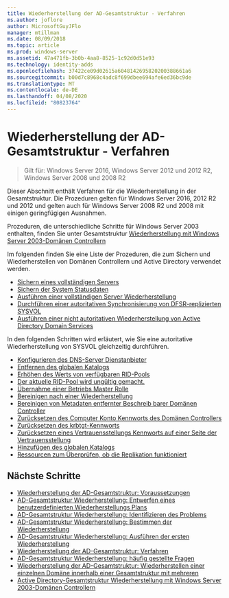```yaml
---
title: Wiederherstellung der AD-Gesamtstruktur - Verfahren
ms.author: joflore
author: MicrosoftGuyJFlo
manager: mtillman
ms.date: 08/09/2018
ms.topic: article
ms.prod: windows-server
ms.assetid: 47a471fb-3b0b-4aa8-8525-1c92d0d51e93
ms.technology: identity-adds
ms.openlocfilehash: 37422ce09d02615a6048142695820200388661a6
ms.sourcegitcommit: b00d7c8968c4adc8f699dbee694afe6ed36bc9de
ms.translationtype: MT
ms.contentlocale: de-DE
ms.lasthandoff: 04/08/2020
ms.locfileid: "80823764"
---
```

# <a name="ad-forest-recovery---procedures"></a>Wiederherstellung der AD-Gesamtstruktur - Verfahren

>Gilt für: Windows Server 2016, Windows Server 2012 und 2012 R2, Windows Server 2008 und 2008 R2

Dieser Abschnitt enthält Verfahren für die Wiederherstellung in der Gesamtstruktur. Die Prozeduren gelten für Windows Server 2016, 2012 R2 und 2012 und gelten auch für Windows Server 2008 R2 und 2008 mit einigen geringfügigen Ausnahmen.

Prozeduren, die unterschiedliche Schritte für Windows Server 2003 enthalten, finden Sie unter Gesamtstruktur [Wiederherstellung mit Windows Server 2003-Domänen Controllern](AD-Forest-Recovery-Windows-Server-2003.md)  

Im folgenden finden Sie eine Liste der Prozeduren, die zum Sichern und Wiederherstellen von Domänen Controllern und Active Directory verwendet werden.

- [Sichern eines vollständigen Servers](AD-Forest-Recovery-Backing-up-a-Full-Server.md)  
- [Sichern der System Statusdaten](AD-Forest-Recovery-Backing-up-System-State.md)  
- [Ausführen einer vollständigen Server Wiederherstellung](AD-Forest-Recovery-Perform-a-Full-Recovery.md)  
- [Durchführen einer autoritativen Synchronisierung von DFSR-replizierten SYSVOL](AD-Forest-Recovery-Authoritative-Recovery-SYSVOL.md)
- [Ausführen einer nicht autoritativen Wiederherstellung von Active Directory Domain Services](AD-Forest-Recovery-Nonauthoritative-Restore.md)  

In den folgenden Schritten wird erläutert, wie Sie eine autoritative Wiederherstellung von SYSVOL gleichzeitig durchführen.  

- [Konfigurieren des DNS-Server Dienstanbieter](AD-Forest-Recovery-Configure-DNS.md)  
- [Entfernen des globalen Katalogs](AD-Forest-Recovery-Remove-GC.md)  
- [Erhöhen des Werts von verfügbaren RID-Pools](AD-Forest-Recovery-Raise-RID-Pool.md)  
- [Der aktuelle RID-Pool wird ungültig gemacht.](AD-Forest-Recovery-Invaildate-RID-Pool.md)  
- [Übernahme einer Betriebs Master Rolle](AD-Forest-Recovery-Seizing-Operations-Master-Role.md)  
- [Bereinigen nach einer Wiederherstellung](AD-Forest-Recovery-Cleanup.md)
- [Bereinigen von Metadaten entfernter Beschreib barer Domänen Controller](AD-Forest-Recovery-Cleaning-Metadata.md)  
- [Zurücksetzen des Computer Konto Kennworts des Domänen Controllers](AD-Forest-Recovery-Reset-Computer-Account-DC.md)  
- [Zurücksetzen des krbtgt-Kennworts](AD-Forest-Recovery-Resetting-the-krbtgt-password.md)  
- [Zurücksetzen eines Vertrauensstellungs Kennworts auf einer Seite der Vertrauensstellung](AD-Forest-Recovery-Reset-Trust.md)  
- [Hinzufügen des globalen Katalogs](AD-Forest-Recovery-Add-GC.md)  
- [Ressourcen zum Überprüfen, ob die Replikation funktioniert](AD-Forest-Recovery-Verify-Replication.md)  

## <a name="next-steps"></a>Nächste Schritte

- [Wiederherstellung der AD-Gesamtstruktur: Voraussetzungen](AD-Forest-Recovery-Prerequisties.md)  
- [AD-Gesamtstruktur Wiederherstellung: Entwerfen eines benutzerdefinierten Wiederherstellungs Plans](AD-Forest-Recovery-Devising-a-Plan.md)  
- [AD-Gesamtstruktur Wiederherstellung: Identifizieren des Problems](AD-Forest-Recovery-Identify-the-Problem.md)
- [AD-Gesamtstruktur Wiederherstellung: Bestimmen der Wiederherstellung](AD-Forest-Recovery-Determine-how-to-Recover.md)
- [AD-Gesamtstruktur Wiederherstellung: Ausführen der ersten Wiederherstellung](AD-Forest-Recovery-Perform-initial-recovery.md)  
- [Wiederherstellung der AD-Gesamtstruktur: Verfahren](AD-Forest-Recovery-Procedures.md)  
- [AD-Gesamtstruktur Wiederherstellung: häufig gestellte Fragen](AD-Forest-Recovery-FAQ.md)  
- [Wiederherstellung der AD-Gesamtstruktur: Wiederherstellen einer einzelnen Domäne innerhalb einer Gesamtstruktur mit mehreren](AD-Forest-Recovery-Single-Domain-in-Multidomain-Recovery.md)  
- [Active Directory-Gesamtstruktur Wiederherstellung mit Windows Server 2003-Domänen Controllern](AD-Forest-Recovery-Windows-Server-2003.md) 
